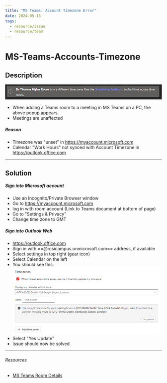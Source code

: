 ```yaml
---
title: "MS Teams: Account Timezone Error"
date: 2024-05-15
tags:
  - resource/issue
  - resource/team
---
```


# MS-Teams-Accounts-Timezone

## Description

![](../../04-Archive/Attachments/Pasted%20image%2020240515155047.png)

- When adding a Teams room to a meeting in MS Teams on a PC, the above popup appears.
- Meetings are unaffected
##### Reason
- Timezone was "unset" in https://myaccount.microsoft.com
- Calendar "Work Hours" not synced with Account Timezone in https://outlook.office.com

---

## Solution

##### Sign into Microsoft account
- Use an Incognito/Private Browser window
- Go to https://myaccount.microsoft.com
- log in with room account (Link to Teams document at bottom of page)
- Go to "Settings & Privacy"
- Change time zone to GMT

##### Sign into Outlook Web
- https://outlook.office.com
- Sign in with ==@rcsicampus.onmicrosoft.com== address, if available
- Select settings in top right (gear icon)
- Select Calendar on the left
- You should see this:
![ |600](../../04-Archive/Attachments/Pasted%20image%2020240516102635.png)
- Select "Yes Update"
- Issue should now be solved

---

###### Resources
- [MS Teams Room Details](https://rcsicampus.sharepoint.com/:x:/r/sites/MediaSevicesStaff/Shared%20Documents/General/Contacts%20%26%20Login%20Information/MS%20TEAMS%20ROOMS%20Details.xlsx?d=waa8141d9e4b44377a7c0ffaf38e51e8e&csf=1&web=1&e=dXKYhe)